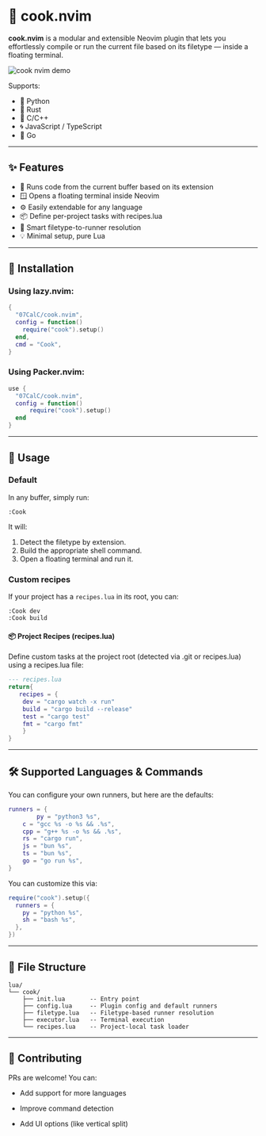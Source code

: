# 🍳 cook.nvim

**cook.nvim** is a modular and extensible Neovim plugin that lets you effortlessly compile or run the current file based on its filetype — inside a floating terminal.

![cook nvim demo](https://github.com/user-attachments/assets/e2c8220c-5fea-4b3f-8d14-b136900bbe82)

Supports:
- 🐍 Python
- 🦀 Rust
- 🧠 C/C++
- 🌀 JavaScript / TypeScript
- 🦫 Go

---

## ✨ Features

- 📂 Runs code from the current buffer based on its extension
- 🪟 Opens a floating terminal inside Neovim
- ⚙️ Easily extendable for any language
- 📦 Define per-project tasks with recipes.lua
- 🧠 Smart filetype-to-runner resolution
- 💡 Minimal setup, pure Lua

---

## 🚀 Installation

### Using **lazy.nvim**:

```lua
{
  "07CalC/cook.nvim",
  config = function()
    require("cook").setup()
  end,
  cmd = "Cook",
}
```

### Using **Packer.nvim**:

```lua
use {
  "07CalC/cook.nvim",
  config = function()
      require("cook").setup()
  end
}
```

---

## 🔧 Usage

### Default 
In any buffer, simply run:
```vim
:Cook
```
It will:
1. Detect the filetype by extension.
2. Build the appropriate shell command.
3. Open a floating terminal and run it.

### Custom recipes
If your project has a `recipes.lua` in its root, you can:
```vim
:Cook dev
:Cook build
```

#### 📦 Project Recipes (recipes.lua)
Define custom tasks at the project root (detected via .git or recipes.lua) using a recipes.lua file:
```lua
--- recipes.lua
return{
   recipes = {
	dev = "cargo watch -x run"
	build = "cargo build --release"
	test = "cargo test"
	fmt = "cargo fmt"
	}
}
```

---

## 🛠️ Supported Languages & Commands
You can configure your own runners, but here are the defaults:
```lua
runners = {
        py = "python3 %s",
	c = "gcc %s -o %s && .%s",
	cpp = "g++ %s -o %s && .%s",
	rs = "cargo run",
	js = "bun %s",
	ts = "bun %s",
	go = "go run %s",
}
```
You can customize this via:
```lua
require("cook").setup({
  runners = {
    py = "python %s",
    sh = "bash %s",
  },
})
```

---

## 📁 File Structure
```text
lua/
└── cook/
    ├── init.lua       -- Entry point
    ├── config.lua     -- Plugin config and default runners
    ├── filetype.lua   -- Filetype-based runner resolution
    ├── executor.lua   -- Terminal execution 
    └── recipes.lua    -- Project-local task loader
```

---

## 🙌 Contributing
PRs are welcome! You can:

  - Add support for more languages

  - Improve command detection

  -  Add UI options (like vertical split)
